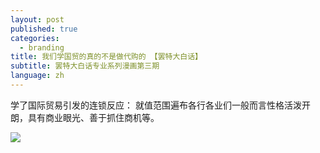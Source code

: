```yaml
---
layout: post
published: true
categories:
  - branding
title: 我们学国贸的真的不是做代购的 【罢特大白话】
subtitle: 罢特大白话专业系列漫画第三期
language: zh
---
```

学了国际贸易引发的连锁反应：
就值范围遍布各行各业们一般而言性格活泼开朗，具有商业眼光、善于抓住商机等。

![]({{site.baseurl}}/image/3%E5%9B%BD%E8%B4%B8.png)
